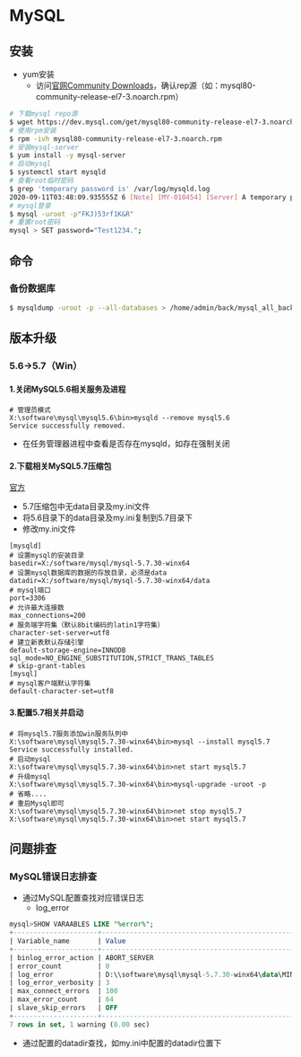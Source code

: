 # MySQL

<a name="wdzN6"></a>
## 安装
- yum安装
   - 访问[官网Community Downloads](https://dev.mysql.com/downloads/repo/yum/)，确认rep源（如：mysql80-community-release-el7-3.noarch.rpm）
```bash
# 下载mysql repo源
$ wget https://dev.mysql.com/get/mysql80-community-release-el7-3.noarch.rpm
# 使用rpm安装
$ rpm -ivh mysql80-community-release-el7-3.noarch.rpm
# 安装mysql-server
$ yum install -y mysql-server
# 启动mysql
$ systemctl start mysqld
# 查看root临时密码
$ grep 'temporary password is' /var/log/mysqld.log
2020-09-11T03:48:09.935555Z 6 [Note] [MY-010454] [Server] A temporary password is generated for root@localhost: FKJ)53rf1K&R
# mysql登录
$ mysql -uroot -p"FKJ)53rf1K&R"
# 重置root密码
mysql > SET password="Test1234.";
```


<a name="TZS6n"></a>
## 命令
<a name="vPpWf"></a>
### 备份数据库
```bash
$ mysqldump -uroot -p --all-databases > /home/admin/back/mysql_all_back_5.7.sql
```


<a name="1AEkR"></a>
## 版本升级
<a name="xG6Hp"></a>
### 5.6->5.7（Win）
<a name="HwF4S"></a>
#### 1.关闭MySQL5.6相关服务及进程
```basic
# 管理员模式	
X:\software\mysql\mysql5.6\bin>mysqld --remove mysql5.6
Service successfully removed.
```

- 在任务管理器进程中查看是否存在mysqld，如存在强制关闭
<a name="gna7D"></a>
#### 2.下载相关MySQL5.7压缩包
[官方](https://dev.mysql.com/downloads/mysql/)

- 5.7压缩包中无data目录及my.ini文件
- 将5.6目录下的data目录及my.ini复制到5.7目录下
- 修改my.ini文件
```
[mysqld]
# 设置mysql的安装目录
basedir=X:/software/mysql/mysql-5.7.30-winx64
# 设置mysql数据库的数据的存放目录，必须是data
datadir=X:/software/mysql/mysql-5.7.30-winx64/data
# mysql端口
port=3306
# 允许最大连接数
max_connections=200
# 服务端字符集（默认8bit编码的latin1字符集）
character-set-server=utf8
# 建立新表默认存储引擎
default-storage-engine=INNODB
sql_mode=NO_ENGINE_SUBSTITUTION,STRICT_TRANS_TABLES
# skip-grant-tables
[mysql]
# mysql客户端默认字符集
default-character-set=utf8
```
<a name="ySW6p"></a>
#### 3.配置5.7相关并启动
```basic
# 将mysql5.7服务添加win服务队列中
X:\software\mysql\mysql5.7.30-winx64\bin>mysql --install mysql5.7
Service successfully installed.
# 启动mysql
X:\software\mysql\mysql5.7.30-winx64\bin>net start mysql5.7
# 升级mysql
X:\software\mysql\mysql5.7.30-winx64\bin>mysql-upgrade -uroot -p
# 省略....
# 重启Mysql即可
X:\software\mysql\mysql5.7.30-winx64\bin>net stop mysql5.7
X:\software\mysql\mysql5.7.30-winx64\bin>net start mysql5.7
```


<a name="5xA6W"></a>
## 问题排查
<a name="AWJIu"></a>
### MySQL错误日志排查

- 通过MySQL配置查找对应错误日志
   - log_error
```sql
mysql>SHOW VARAABLES LIKE "%error%";
+---------------------+---------------------------------------------------------------------------+
| Variable_name       | Value                                                                     |
+---------------------+---------------------------------------------------------------------------+
| binlog_error_action | ABORT_SERVER                                                              |
| error_count         | 0                                                                         |
| log_error           | D:\\software\mysql\mysql-5.7.30-winx64\data\MININT-8FTMM5L.err |
| log_error_verbosity | 3                                                                         |
| max_connect_errors  | 100                                                                       |
| max_error_count     | 64                                                                        |
| slave_skip_errors   | OFF                                                                       |
+---------------------+---------------------------------------------------------------------------+
7 rows in set, 1 warning (0.00 sec)
```

- 通过配置的datadir查找，如my.ini中配置的datadir位置下
